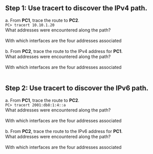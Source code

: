 ## Step 1: Use tracert to discover the IPv4 path.
a. From **PC1**, trace the route to **PC2**.<br>
```PC> tracert 10.10.1.20```<br>
What addresses were encountered along the path?<br><br>
With which interfaces are the four addresses associated<br><br>
b. From **PC2**, trace the route to the IPv4 address for **PC1**.<br>
What addresses were encountered along the path?<br><br>
With which interfaces are the four addresses associated<br><br>

## Step 2: Use tracert to discover the IPv6 path.
a. From **PC1**, trace the route to **PC2**.<br>
```PC> tracert 2001:db8:1:4::a```<br>
What addresses were encountered along the path?<br><br>
With which interfaces are the four addresses associated<br><br>
b. From **PC2**, trace the route to the IPv6 address for **PC1**.<br>
What addresses were encountered along the path?<br><br>
With which interfaces are the four addresses associated<br><br>
